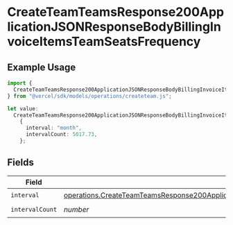 # CreateTeamTeamsResponse200ApplicationJSONResponseBodyBillingInvoiceItemsTeamSeatsFrequency

## Example Usage

```typescript
import {
  CreateTeamTeamsResponse200ApplicationJSONResponseBodyBillingInvoiceItemsTeamSeatsFrequency,
} from "@vercel/sdk/models/operations/createteam.js";

let value:
  CreateTeamTeamsResponse200ApplicationJSONResponseBodyBillingInvoiceItemsTeamSeatsFrequency =
    {
      interval: "month",
      intervalCount: 5017.73,
    };
```

## Fields

| Field                                                                                                                                                                                                                        | Type                                                                                                                                                                                                                         | Required                                                                                                                                                                                                                     | Description                                                                                                                                                                                                                  |
| ---------------------------------------------------------------------------------------------------------------------------------------------------------------------------------------------------------------------------- | ---------------------------------------------------------------------------------------------------------------------------------------------------------------------------------------------------------------------------- | ---------------------------------------------------------------------------------------------------------------------------------------------------------------------------------------------------------------------------- | ---------------------------------------------------------------------------------------------------------------------------------------------------------------------------------------------------------------------------- |
| `interval`                                                                                                                                                                                                                   | [operations.CreateTeamTeamsResponse200ApplicationJSONResponseBodyBillingInvoiceItemsTeamSeatsInterval](../../models/operations/createteamteamsresponse200applicationjsonresponsebodybillinginvoiceitemsteamseatsinterval.md) | :heavy_check_mark:                                                                                                                                                                                                           | N/A                                                                                                                                                                                                                          |
| `intervalCount`                                                                                                                                                                                                              | *number*                                                                                                                                                                                                                     | :heavy_check_mark:                                                                                                                                                                                                           | N/A                                                                                                                                                                                                                          |